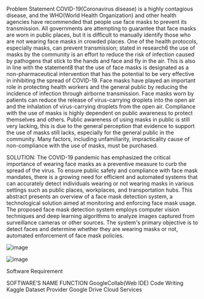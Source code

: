 Problem Statement
COVID-19(Coronavirus disease) is a highly contagious disease, and the WHO(World Health Organization) and other health agencies have recommended that people use face masks to prevent its transmission. All governments are attempting to guarantee that face masks are worn in public places, but it is difficult to manually identify those who are not wearing face masks in crowded places.
One of the health protocols, especially masks, can prevent transmission; stated in research6 the use of masks by the community is an effort to reduce the risk of infection caused by pathogens that stick to the hands and face and fly in the air. This is also in line with the statement8 that the use of face masks is designated as a non-pharmaceutical intervention that has the potential to be very effective in inhibiting the spread of COVID-19.
Face masks have played an important role in protecting health workers and the general public by reducing the incidence of infection through airborne transmission. Face masks worn by patients can reduce the release of virus-carrying droplets into the open air and the inhalation of virus-carrying droplets from the open air.
Compliance with the use of masks is highly dependent on public awareness to protect themselves and others. Public awareness of using masks in public is still very lacking, this is due to the general perception that evidence to support the use of masks still lacks, especially for the general public in the community. Many factors, including unfamiliarity, impracticality cause of non-compliance with the use of masks, must be purchased.

SOLUTION:
The COVID-19 pandemic has emphasized the critical importance of wearing face masks as a preventive measure to curb the spread of the virus. To ensure public safety and compliance with face mask mandates, there is a growing need for efficient and automated systems that can accurately detect individuals wearing or not wearing masks in various settings such as public places, workplaces, and transportation hubs. This abstract presents an overview of a face mask detection system, a technological solution aimed at monitoring and enforcing face mask usage.
The proposed face mask detection system employs computer vision techniques and deep learning algorithms to analyze images captured from surveillance cameras or other sources. The system's primary objective is to detect faces and determine whether they are wearing masks or not, automated enforcement of face mask policies.

![image](https://github.com/amankaal/face-mask-recognition-using-CNN-and-Gradio/assets/56444571/a4c25900-e95d-4565-bf8e-45f8a9096aa3)

![image](https://github.com/amankaal/face-mask-recognition-using-CNN-and-Gradio/assets/56444571/67a6b840-e5a2-4be0-a98d-88a5d38f202a)

Software Requirement 

SOFTWARE’S NAME	      FUNCTION
GoogleCollab(Web IDE)	Code Writing
Kaggle	Dataset       Provider
Google Drive	        Cloud Services


